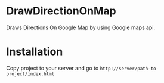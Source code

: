 # DrawDirectionOnMap
Draws Directions On Google Map by using Google maps api.

# Installation
Copy project to your server and go to `http://server/path-to-project/index.html`




